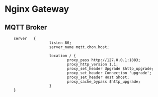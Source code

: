 # Nginx Gateway

## MQTT Broker

        server   {
                        listen 80;
                        server_name mqtt.chon.host;

                        location / {
                                proxy_pass http://127.0.0.1:1883;
                                proxy_http_version 1.1;
                                proxy_set_header Upgrade $http_upgrade;
                                proxy_set_header Connection 'upgrade';
                                proxy_set_header Host $host;
                                proxy_cache_bypass $http_upgrade;
                        }
        }

#
